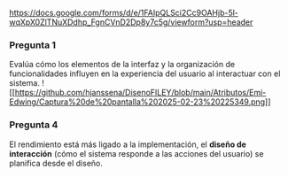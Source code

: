 https://docs.google.com/forms/d/e/1FAIpQLSci2Cc9OAHjb-5l-wqXpX0ZlTNuXDdhp_FgnCVnD2Dp8y7c5g/viewform?usp=header
### Pregunta 1

Evalúa cómo los elementos de la interfaz y la organización de funcionalidades influyen en la experiencia del usuario al interactuar con el sistema.
![[https://github.com/hjanssena/DisenoFILEY/blob/main/Atributos/Emi-Edwing/Captura%20de%20pantalla%202025-02-23%20225349.png]]

### Pregunta 4

El rendimiento está más ligado a la implementación, el **diseño de interacción** (cómo el sistema responde a las acciones del usuario) se planifica desde el diseño.

